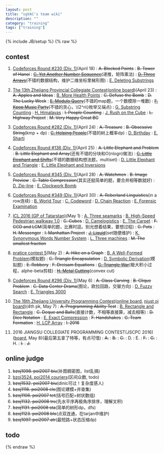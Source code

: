 ```yaml
---
layout: post
title: "sgVAC's team wiki"
description: ""
category: "training"
tags: ["training"]
---
```

{% include JB/setup %}
{% raw %}

## contest

1. [Codeforces Round #230 (Div. 1)][1](April 18)
:  <del>A. Blocked Points</del>
:  <del>B. Tower of Hanoi</del>
:  <del>[C. Yet Another Number Sequence][2]</del>(递推，矩阵乘法)
:  <del>[D. Three Arrays][3]</del>(不错的数据结构，维护二维坐标里梯形图)
:  [E. Deleting Substrings][4]

2. [The 13th Zhejiang Provincial Collegiate Contest][5]([online board][6])(April 23)
: <del>A. Apples and Ideas</del>
: [B. More Health Points][7]
: <del>C. Defuse the Bomb</del>
: <del>D. The Lucky Week</del>
: <del>[E. Modulo Query][8]</del>(不错的map题，一个数模除一堆数)
: <del>[F. Kpop Music Party][9]</del>(不错的贪心，\\(2^n\\)枚举又端点)
: [G. Substring Counting][10]
: [H. Himalayas][11]
: <del>I. People Counting</del>
: [J. Rush on the Cube][12]
: <del>L. Highway Project</del>
: <del>M. Very Happy Great BG</del>

3. [Codeforces Round #282 (Div. 1)][13](April 24)
:  <del>A. Treasure</del>
:  <del>B. Obsessive String</del>(kmp + dp)
:  <del>[C. Helping People][14]</del>(不错的树上概率dp)
:  [D. Birthday][15]
:  [E. Sharti][16]

4. [Codeforces Round #136 (Div. 1)][17](April 25)
:  <del>A. Little Elephant and Problem</del>
:  <del>B. Little Elephant and Array</del>(还有不错的分块和O(nlogn)做法)
:  <del>[C. Little Elephant and Shifts][18]</del>(不错的数据结构想法题，multiset)
:  [D. Little Elephant and Triangle][19]
:  [E. Little Elephant and Inversions][20]

5. [Codeforces Round #345 (Div. 1)][21](April 28)
:  <del>A. Watchmen</del>
:  <del>B. Image Preview</del>
:  <del>C. Table Compression</del>(其实还挺简单的题，要合并相等数就好)
:  [D. Zip-line][22]
:  [E. Clockwork Bomb][23]

6. [Codeforces Round #349 (Div. 1)][24](April 30)
:  <del>A. Reberland Linguistics</del>(in a row连续)
:  [B. World Tour][25]
:  [C. Codeword][26]
:  [D. Chain Reaction][27]
:  [E. Forensic Examination][28]

7. [ICL 2016 (GP of Tatarstan)][29](May 1)
:  [A. Three seamarks][30]
:  [B. High-Speed Pedestrian walkway 1.0][31]
:  <del>C. Cubes</del>
:  [D. Camelogistics][32]
:  [E. The Carpet][33]
:  <del>F. GCD and LCM</del>(简单的题，比赛时逗。别光想着结果，要想过程)
:  <del>G. Pots</del>
:  <del>H. Messenger</del>
:  <del>I. Manhattan Project</del>
:  <del>[J. Liquid][34]</del>(set随便维护)
:  [K. Synonymous Words Number System][35]
:  [L. Three machines][36]
:  <del>M. The smallest fraction</del>

8. [pratice contest 5][37](May 2)
:  <del>A. Hike on a Graph</del>
:  [B. A Well-Formed Problem][38](模拟题)
:  <del>C. Triangle Encapsulation</del>
:  [D. Symbolic Derivation][39](模拟题)
:  <del>E. Robbery</del>
:  <del>F. Dreisam Equations</del>
:  <del>[G. Triangle War][40]</del>(极大积小过程，alphe-beta剪枝)
:  <del>[H. Metal Cutting][41]</del>(convex cut)

9. [Codeforces Round #296 (Div. 1)][42](May 6)
:  <del>A. Glass Carving</del>
:  <del>B. Clique Problem</del>
:  <del>C. Data Center Drama</del>(图论，欧拉回路，交替方向)
:  [D. Fuzzy Search][43]
:  [E. Triangles 3000][44]

10. [The 16th Zhejiang University Programming Contest][45]([online board][46], [njust oj board][47])(4th pk, May 7)
:   <del>A. Programming Ability Test</del>
:   [B. Rectangle and Rectangle][48]
:   <del>C. Deque and Balls</del>(直接计数，不相等直接算，减去相等)
:   <del>D. Dice Notation</del>
:   [E. Exact Compression][49]
:   <del>F. Handshakes</del>
:   <del>G. Team Formation</del>
:   [H. LCP Array][50]
:   <del>I. 2016</del>

11. 2016 JIANGSU COLLEGIATE PROGRAMMING CONTEST(JSCPC 2016)([board][51], May 8)(最后第五拿了特等，有点可惜)
:   <del>A.</del>
:   <del>B.</del>
:   <del>C.</del>
:   D.
:   E.
:   <del>F.</del>
:   <del>G.</del>
:   H.
:   <del>I.</del>
:   <del>J.</del>


## online judge

1. <del>bzoj1098. poi2007 biu</del>(补图稠密图，list乱搞)
2. [bzoj3524. poi2014 couriers][100](区间众数, todo)
3. <del>bzoj1532. poi2007 biu</del>(dinic可过！复杂度感人)
4. <del>bzoj1116. poi2008 clo</del>(图论建模+并查集)
5. <del>bzoj1106. poi2007 tet</del>(括号匹配+树状数组)
6. <del>bzoj1132. poi2008 tro</del>(先水平序再极角序排序，理解叉积)
7. <del>bzoj1131. poi2008 sta</del>(简单的树形dp，dfs)
8. <del>bzoj1123. poi2008 blo</del>(点双连通，在tarjan中维护)
9. <del>bzoj1097. poi2007 atr</del>(最短路+状态压缩dp)

## todo

[1]: http://codeforces.com/contest/392
[2]: http://codeforces.com/contest/392/problem/C
[3]: http://codeforces.com/contest/392/problem/D
[4]: http://codeforces.com/contest/392/problem/E

[5]: http://acm.zju.edu.cn/zjp2016/ranklist/index.html?plg_nld=1&plg_uin=1&plg_auth=1&plg_nld=1&plg_usr=1&plg_vkey=1&plg_dev=1
[6]: http://acm.zju.edu.cn/onlinejudge/showContestRankList.do?contestId=369
[7]: http://acm.zju.edu.cn/onlinejudge/showProblem.do?problemCode=3937
[8]: http://acm.zju.edu.cn/onlinejudge/showProblem.do?problemCode=3940
[9]: http://acm.zju.edu.cn/onlinejudge/showProblem.do?problemCode=3941
[10]: http://acm.zju.edu.cn/onlinejudge/showProblem.do?problemCode=3942
[11]: http://acm.zju.edu.cn/onlinejudge/showProblem.do?problemCode=3943
[12]: http://acm.zju.edu.cn/onlinejudge/showProblem.do?problemCode=3945

[13]: http://codeforces.com/contest/494
[14]: http://codeforces.com/contest/494/problem/C
[15]: http://codeforces.com/contest/494/problem/D
[16]: http://codeforces.com/contest/494/problem/E

[17]: http://codeforces.com/contest/220
[18]: http://codeforces.com/contest/220/problem/C
[19]: http://codeforces.com/contest/220/problem/D
[20]: http://codeforces.com/contest/220/problem/E

[21]: http://codeforces.com/contest/650
[22]: http://codeforces.com/contest/650/problem/D
[23]: http://codeforces.com/contest/650/problem/E

[24]: http://codeforces.com/contest/666
[25]: http://codeforces.com/contest/666/problem/B
[26]: http://codeforces.com/contest/666/problem/C
[27]: http://codeforces.com/contest/666/problem/D
[28]: http://codeforces.com/contest/666/problem/E

[29]: http://codeforces.com/gym/100942
[30]: http://codeforces.com/gym/100942/problem/A
[31]: http://codeforces.com/gym/100942/problem/B
[32]: http://codeforces.com/gym/100942/problem/D
[33]: http://codeforces.com/gym/100942/problem/E
[34]: http://codeforces.com/gym/100942/problem/J
[35]: http://codeforces.com/gym/100942/problem/J
[36]: http://codeforces.com/gym/100942/problem/L

[37]: https://njoj.org/Contest/779
[38]: http://acm.zju.edu.cn/onlinejudge/showProblem.do?problemCode=1116
[39]: http://acm.zju.edu.cn/onlinejudge/showProblem.do?problemCode=1138
[40]: http://acm.zju.edu.cn/onlinejudge/showProblem.do?problemCode=1155
[41]: http://acm.zju.edu.cn/onlinejudge/showProblem.do?problemCode=1185

[42]: http://codeforces.com/contest/528
[43]: http://codeforces.com/contest/528/problem/D
[44]: http://codeforces.com/contest/528/problem/E

[45]: http://acm.zju.edu.cn/onlinejudge/showContestProblems.do?contestId=368
[46]: http://acm.zju.edu.cn/onlinejudge/showContestRankList.do?contestId=368
[47]: https://njoj.org/Contest/785/rank/
[48]: http://acm.zju.edu.cn/onlinejudge/showProblem.do?problemCode=3928
[49]: http://acm.zju.edu.cn/onlinejudge/showProblem.do?problemCode=3931
[50]: http://acm.zju.edu.cn/onlinejudge/showProblem.do?problemCode=3934

[51]: http://acm.nju.edu.cn/board/jscpc2016.html

[100]: http://www.lydsy.com/JudgeOnline/problem.php?id=3524
{% endraw %}

